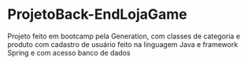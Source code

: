 # ProjetoBack-EndLojaGame
Projeto feito em bootcamp pela Generation,  com classes de categoria e produto com cadastro de usuário feito na linguagem Java e framework Spring e com acesso banco de dados
